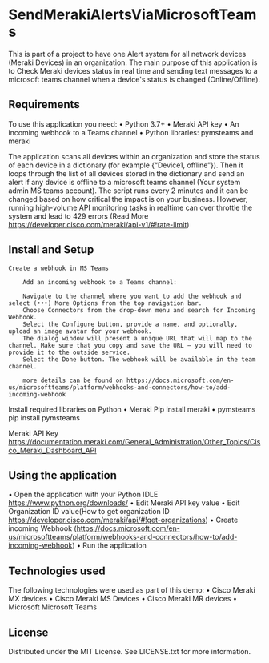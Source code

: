# SendMerakiAlertsViaMicrosoftTeams
This is part of a project to have one Alert system for all network devices (Meraki Devices) in an organization. The main purpose of this application is to Check Meraki devices status in real time and sending text messages to a microsoft teams channel when a device's status is changed (Online/Offline).

## Requirements
  To use this application you need:
    •	Python 3.7+
    •	Meraki API key
    •	An incoming webhook to a Teams channel
    •	Python libraries: pymsteams and meraki

The application scans all devices within an organization and store the status of each device in a dictionary (for example {“Device1, offline”}). Then it loops through the list of all devices stored in the dictionary and send an alert if any device is offline to a microsoft teams channel (Your system admin MS teams account). The script runs every 2 minutes and it can be changed based on how critical the impact is on your business. However, running high-volume API monitoring tasks in realtime can over throttle the system and lead to 429 errors (Read More https://developer.cisco.com/meraki/api-v1/#!rate-limit)

## Install and Setup
    Create a webhook in MS Teams

        Add an incoming webhook to a Teams channel:

        Navigate to the channel where you want to add the webhook and select (•••) More Options from the top navigation bar.
        Choose Connectors from the drop-down menu and search for Incoming Webhook.
        Select the Configure button, provide a name, and optionally, upload an image avatar for your webhook.
        The dialog window will present a unique URL that will map to the channel. Make sure that you copy and save the URL — you will need to provide it to the outside service.
        Select the Done button. The webhook will be available in the team channel.

        more details can be found on https://docs.microsoft.com/en-us/microsoftteams/platform/webhooks-and-connectors/how-to/add-incoming-webhook
        
  Install required libraries on Python
    •	Meraki
        Pip install meraki
    •	pymsteams
        pip install pymsteams

  Meraki API Key
  https://documentation.meraki.com/General_Administration/Other_Topics/Cisco_Meraki_Dashboard_API

## Using the application
  •	Open the application with your Python IDLE https://www.python.org/downloads/
  •	Edit Meraki API key value
  •	Edit Organization ID value(How to get organization ID https://developer.cisco.com/meraki/api/#!get-organizations)
  •	Create incoming Webhook (https://docs.microsoft.com/en-us/microsoftteams/platform/webhooks-and-connectors/how-to/add-incoming-webhook)
  •	Run the application

## Technologies used
  The following technologies were used as part of this demo:
  •	Cisco Meraki MX devices
  •	Cisco Meraki MS Devices
  •	Cisco Meraki MR devices
  •	Microsoft Microsoft Teams

## License
Distributed under the MIT License. See LICENSE.txt for more information.
